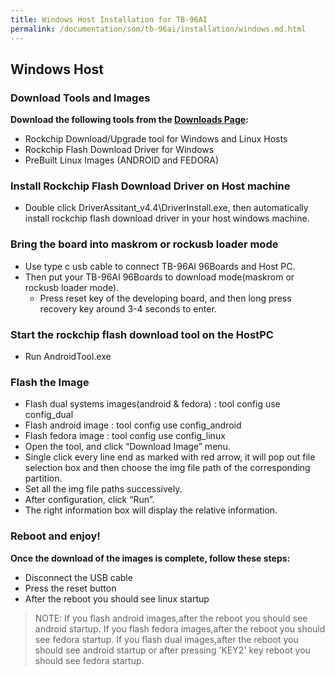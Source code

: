 ```yaml
---
title: Windows Host Installation for TB-96AI
permalink: /documentation/som/tb-96ai/installation/windows.md.html
---
```


## Windows Host

### Download Tools and Images

**Download the following tools from the [Downloads Page](../downloads/):**
- Rockchip Download/Upgrade tool for Windows and Linux Hosts
- Rockchip Flash Download Driver for Windows
- PreBuilt Linux Images (ANDROID and FEDORA)

### Install Rockchip Flash Download Driver on Host machine

- Double click DriverAssitant_v4.4\DriverInstall.exe, then automatically install rockchip flash download driver in your host windows machine.

### Bring the board into maskrom or rockusb loader mode
- Use type c usb cable to connect TB-96AI 96Boards and Host PC.
- Then put your TB-96AI 96Boards to download mode(maskrom or rockusb loader mode).
	- Press reset key of the developing board, and then long press recovery key around 3-4 seconds to enter.

### Start the rockchip flash download tool on the HostPC
- Run AndroidTool.exe

### Flash the Image

- Flash dual systems images(android & fedora) : tool config use config_dual
- Flash android image : tool config use config_android
- Flash fedora image : tool config use config_linux
- Open the tool, and click “Download Image” menu.
- Single click every line end as marked with red arrow, it will pop out file selection box and then choose the img file path of the corresponding partition.
- Set all the img file paths successively.
- After configuration, click “Run”.
- The right information box will display the relative information.


### Reboot and enjoy!

**Once the download of the images is complete, follow these steps:**
- Disconnect the USB cable
- Press the reset button
- After the reboot you should see linux startup

> NOTE: If you flash android images,after the reboot you should see android startup. If you
flash fedora images,after the reboot you should see fedora startup. If you flash dual
images,after the reboot you should see android startup or after pressing 'KEY2' key
reboot you should see fedora startup.
